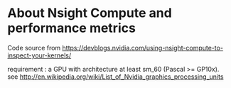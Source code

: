 # About  Nsight Compute and performance metrics

Code source from https://devblogs.nvidia.com/using-nsight-compute-to-inspect-your-kernels/

requirement : a GPU with architecture at least sm_60 (Pascal >= GP10x).
see http://en.wikipedia.org/wiki/List_of_Nvidia_graphics_processing_units
